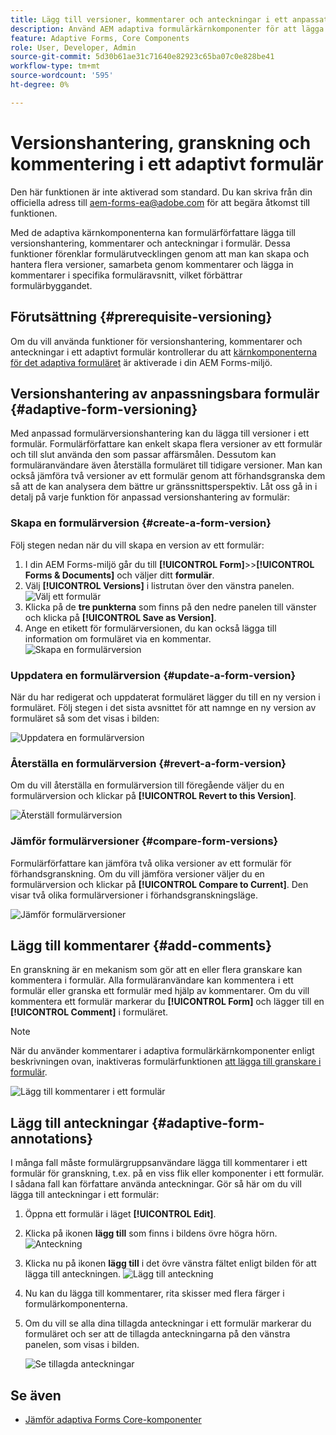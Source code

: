 ```yaml
---
title: Lägg till versioner, kommentarer och anteckningar i ett anpassat formulär för AEM 6.5.
description: Använd AEM adaptiva formulärkärnkomponenter för att lägga till kommentarer, anteckningar och versionshantering i ett adaptivt formulär.
feature: Adaptive Forms, Core Components
role: User, Developer, Admin
source-git-commit: 5d30b61ae31c71640e82923c65ba07c0e828be41
workflow-type: tm+mt
source-wordcount: '595'
ht-degree: 0%

---
```


# Versionshantering, granskning och kommentering i ett adaptivt formulär

<span class="preview">Den här funktionen är inte aktiverad som standard. Du kan skriva från din officiella adress till aem-forms-ea@adobe.com för att begära åtkomst till funktionen.</span>

Med de adaptiva kärnkomponenterna kan formulärförfattare lägga till versionshantering, kommentarer och anteckningar i formulär. Dessa funktioner förenklar formulärutvecklingen genom att man kan skapa och hantera flera versioner, samarbeta genom kommentarer och lägga in kommentarer i specifika formuläravsnitt, vilket förbättrar formulärbyggandet.

## Förutsättning {#prerequisite-versioning}

Om du vill använda funktioner för versionshantering, kommentarer och anteckningar i ett adaptivt formulär kontrollerar du att [kärnkomponenterna för det adaptiva formuläret](/help/forms/using/enable-adaptive-forms-core-components.md) är aktiverade i din AEM Forms-miljö.

## Versionshantering av anpassningsbara formulär {#adaptive-form-versioning}

Med anpassad formulärversionshantering kan du lägga till versioner i ett formulär. Formulärförfattare kan enkelt skapa flera versioner av ett formulär och till slut använda den som passar affärsmålen. Dessutom kan formuläranvändare även återställa formuläret till tidigare versioner. Man kan också jämföra två versioner av ett formulär genom att förhandsgranska dem så att de kan analysera dem bättre ur gränssnittsperspektiv. Låt oss gå in i detalj på varje funktion för anpassad versionshantering av formulär:

### Skapa en formulärversion {#create-a-form-version}

Följ stegen nedan när du vill skapa en version av ett formulär:

1. I din AEM Forms-miljö går du till **[!UICONTROL Form]**>>**[!UICONTROL Forms & Documents]** och väljer ditt **formulär**.
1. Välj **[!UICONTROL Versions]** i listrutan över den vänstra panelen.
   ![Välj ett formulär](assets/select-a-form.png)
1. Klicka på de **tre punkterna** som finns på den nedre panelen till vänster och klicka på **[!UICONTROL Save as Version]**.
1. Ange en etikett för formulärversionen, du kan också lägga till information om formuläret via en kommentar.
   ![Skapa en formulärversion](assets/create-a-form-version.png)

### Uppdatera en formulärversion {#update-a-form-version}

När du har redigerat och uppdaterat formuläret lägger du till en ny version i formuläret. Följ stegen i det sista avsnittet för att namnge en ny version av formuläret så som det visas i bilden:

![Uppdatera en formulärversion](assets/update-a-form-version.png)

### Återställa en formulärversion {#revert-a-form-version}

Om du vill återställa en formulärversion till föregående väljer du en formulärversion och klickar på **[!UICONTROL Revert to this Version]**.

![Återställ formulärversion](assets/revert-form-version.png)

### Jämför formulärversioner {#compare-form-versions}

Formulärförfattare kan jämföra två olika versioner av ett formulär för förhandsgranskning. Om du vill jämföra versioner väljer du en formulärversion och klickar på **[!UICONTROL Compare to Current]**. Den visar två olika formulärversioner i förhandsgranskningsläge.

![Jämför formulärversioner](assets/compare-form-versions.png)

## Lägg till kommentarer {#add-comments}

En granskning är en mekanism som gör att en eller flera granskare kan kommentera i formulär. Alla formuläranvändare kan kommentera i ett formulär eller granska ett formulär med hjälp av kommentarer. Om du vill kommentera ett formulär markerar du **[!UICONTROL Form]** och lägger till en **[!UICONTROL Comment]** i formuläret.

>[!NOTE]
> När du använder kommentarer i adaptiva formulärkärnkomponenter enligt beskrivningen ovan, inaktiveras formulärfunktionen [att lägga till granskare i formulär](/help/forms/using/create-reviews-forms.md).


![Lägg till kommentarer i ett formulär](assets/form-comments.png)

## Lägg till anteckningar {#adaptive-form-annotations}

I många fall måste formulärgruppsanvändare lägga till kommentarer i ett formulär för granskning, t.ex. på en viss flik eller komponenter i ett formulär. I sådana fall kan författare använda anteckningar.
Gör så här om du vill lägga till anteckningar i ett formulär:

1. Öppna ett formulär i läget **[!UICONTROL Edit]**.

1. Klicka på ikonen **lägg till** som finns i bildens övre högra hörn.
   ![Anteckning](assets/annotation.png)

1. Klicka nu på ikonen **lägg till** i det övre vänstra fältet enligt bilden för att lägga till anteckningen.
   ![Lägg till anteckning](assets/add-annotation.png)

1. Nu kan du lägga till kommentarer, rita skisser med flera färger i formulärkomponenterna.

1. Om du vill se alla dina tillagda anteckningar i ett formulär markerar du formuläret och ser att de tillagda anteckningarna på den vänstra panelen, som visas i bilden.

   ![Se tillagda anteckningar](assets/see-annotations.png)

## Se även

* [Jämför adaptiva Forms Core-komponenter](/help/forms/using/compare-forms-core-components.md)
